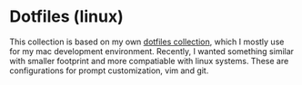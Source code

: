 # Dotfiles (linux)

This collection is based on my own [dotfiles collection](https://github.com/vhugo/dotfiles), which I mostly use for my mac development environment. Recently, I wanted something similar with smaller footprint and more compatiable with linux systems. These are configurations for prompt customization, vim and git.
